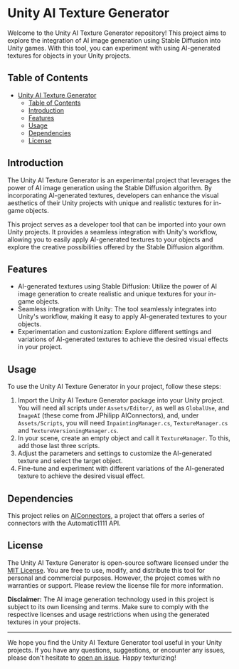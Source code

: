 # Unity AI Texture Generator

Welcome to the Unity AI Texture Generator repository! This project aims to explore the integration of AI image generation using Stable Diffusion into Unity games. With this tool, you can experiment with using AI-generated textures for objects in your Unity projects.

## Table of Contents

- [Unity AI Texture Generator](#unity-ai-texture-generator)
  - [Table of Contents](#table-of-contents)
  - [Introduction](#introduction)
  - [Features](#features)
  - [Usage](#usage)
  - [Dependencies](#dependencies)
  - [License](#license)

## Introduction

The Unity AI Texture Generator is an experimental project that leverages the power of AI image generation using the Stable Diffusion algorithm. By incorporating AI-generated textures, developers can enhance the visual aesthetics of their Unity projects with unique and realistic textures for in-game objects.

This project serves as a developer tool that can be imported into your own Unity projects. It provides a seamless integration with Unity's workflow, allowing you to easily apply AI-generated textures to your objects and explore the creative possibilities offered by the Stable Diffusion algorithm.

## Features

- AI-generated textures using Stable Diffusion: Utilize the power of AI image generation to create realistic and unique textures for your in-game objects.
- Seamless integration with Unity: The tool seamlessly integrates into Unity's workflow, making it easy to apply AI-generated textures to your objects.
- Experimentation and customization: Explore different settings and variations of AI-generated textures to achieve the desired visual effects in your project.

## Usage

To use the Unity AI Texture Generator in your project, follow these steps:

1. Import the Unity AI Texture Generator package into your Unity project. You will need all scripts under `Assets/Editor/`, as well as `GlobalUse`, and `ImageAI` (these come from JPhilipp AIConnectors), and, under `Assets/Scripts`, you will need `InpaintingManager.cs`, `TextureManager.cs` and `TextureVersioningManager.cs`.
2. In your scene, create an empty object and call it `TextureManager`. To this, add those last three scripts.
3. Adjust the parameters and settings to customize the AI-generated texture and select the target object.
4. Fine-tune and experiment with different variations of the AI-generated texture to achieve the desired visual effect.

## Dependencies

This project relies on [AIConnectors](https://github.com/JPhilipp/AIConnectors), a project that offers a series of connectors with the Automatic1111 API.

## License

The Unity AI Texture Generator is open-source software licensed under the [MIT License](/LICENSE). You are free to use, modify, and distribute this tool for personal and commercial purposes. However, the project comes with no warranties or support. Please review the license file for more information.

**Disclaimer:** The AI image generation technology used in this project is subject to its own licensing and terms. Make sure to comply with the respective licenses and usage restrictions when using the generated textures in your projects.

---

We hope you find the Unity AI Texture Generator tool useful in your Unity projects. If you have any questions, suggestions, or encounter any issues, please don't hesitate to [open an issue](https://github.com/jncabdom/Stable-Diffusion-Unity/issues). Happy texturizing!
